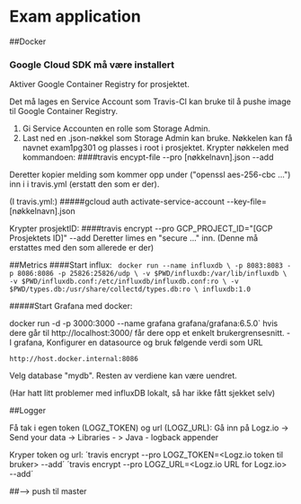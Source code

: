 # Exam application


##Docker

### Google Cloud SDK må være installert


Aktiver Google Container Registry for prosjektet.

Det må lages en Service Account som Travis-CI kan bruke til å pushe image til Google Container Registry.
1. Gi Service Accounten en rolle som Storage Admin.
2. Last ned en .json-nøkkel som Storage Admin kan bruke.
Nøkkelen kan få navnet exam1pg301 og plasses i root i prosjektet.
Krypter nøkkelen med kommandoen:
####travis encypt-file --pro [nøkkelnavn].json --add

Deretter kopier melding som kommer opp under ("openssl aes-256-cbc ...")
inn i i travis.yml (erstatt den som er der).

(I travis.yml:)
#####gcloud auth activate-service-account --key-file=[nøkkelnavn].json

Krypter prosjektID:
####travis encrypt --pro GCP_PROJECT_ID="[GCP Prosjektets ID]" --add
Deretter limes en "secure ..." inn. (Denne må erstattes med den som allerede er der)


##Metrics
####Start influx:
` docker run --name influxdb \
    -p 8083:8083 -p 8086:8086 -p 25826:25826/udp \
    -v $PWD/influxdb:/var/lib/influxdb \
    -v $PWD/influxdb.conf:/etc/influxdb/influxdb.conf:ro \
    -v $PWD/types.db:/usr/share/collectd/types.db:ro \
    influxdb:1.0`
    
 #####Start Grafana med docker:
 
 docker run -d -p 3000:3000 --name grafana grafana/grafana:6.5.0`
 hvis dere går til http://localhost:3000/ får dere opp et enkelt brukergrensesnitt. - I grafana, Konfigurer en datasource og bruk følgende verdi som URL
 
 `http://host.docker.internal:8086`
 
 Velg database "mydb". Resten av verdiene kan være uendret.
 
 
 (Har hatt litt problemer med influxDB lokalt, så har ikke fått sjekket selv)
 
 ##Logger
 
 Få tak i egen token (LOGZ_TOKEN) og url (LOGZ_URL):
   Gå inn på Logz.io 
         -> Send your data 
             -> Libraries -
                 > Java - logback appender
 
 Kryper token og url:
 ´travis encrypt --pro LOGZ_TOKEN=<Logz.io token til bruker> --add´
 ´travis encrypt --pro LOGZ_URL=<Logz.io URL for Logz.io> --add´
 
 
 ##--> push til master 
 
        